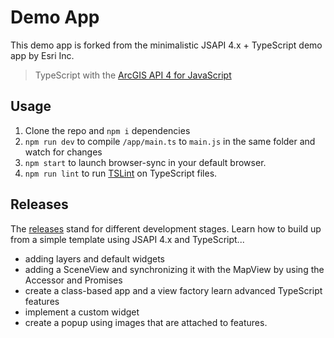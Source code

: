 # Demo App

This demo app is forked from the minimalistic JSAPI 4.x + TypeScript demo app by Esri Inc.
> TypeScript with the [ArcGIS API 4 for JavaScript](https://developers.arcgis.com/javascript/)

## Usage

1. Clone the repo and `npm i` dependencies
2. `npm run dev` to compile `/app/main.ts` to `main.js` in the same folder and watch for changes
3. `npm start` to launch browser-sync in your default browser.
4. `npm run lint` to run [TSLint](https://github.com/palantir/tslint) on TypeScript files.

## Releases

The [releases](https://github.com/esride-nik/jsapi4-workshop/releases) stand for different development stages. Learn how to build up from a simple template using JSAPI 4.x and TypeScript...
* adding layers and default widgets
* adding a SceneView and synchronizing it with the MapView by using the Accessor and Promises
* create a class-based app and a view factory learn advanced TypeScript features
* implement a custom widget
* create a popup using images that are attached to features.